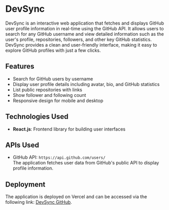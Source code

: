 # DevSync

DevSync is an interactive web application that fetches and displays GitHub user profile information in real-time using the GitHub API. It allows users to search for any GitHub username and view detailed information such as the user's profile, repositories, followers, and other key GitHub statistics. DevSync provides a clean and user-friendly interface, making it easy to explore GitHub profiles with just a few clicks.

## Features
- Search for GitHub users by username
- Display user profile details including avatar, bio, and GitHub statistics
- List public repositories with links
- Show follower and following count
- Responsive design for mobile and desktop

## Technologies Used
- **React.js**: Frontend library for building user interfaces

## APIs Used
- GitHub API: `https://api.github.com/users/`  
  The application fetches user data from GitHub's public API to display profile information.

## Deployment
The application is deployed on Vercel and can be accessed via the following link:
[DevSync GitHub](https://dev-sync-github.vercel.app/).
